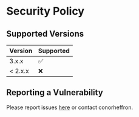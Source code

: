 # Security Policy

## Supported Versions

| Version | Supported          |
| ------- | ------------------ |
| 3.x.x   | :white_check_mark: |
| < 2.x.x   | :x:                |

## Reporting a Vulnerability

Please report issues [here](https://github.com/conorheffron/booking-sys/issues) or contact conorheffron.
